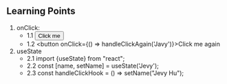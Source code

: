 ## Learning Points
1. onClick:
    - 1.1 <button onClick={handleClick}>Click me</button> 
    - 1.2 <button onClick={() => handleClickAgain('Javy')}>Click me again</button> 
2. useState
    - 2.1 import {useState} from "react";
    - 2.2 const [name, setName] = useState('Jevy');
    - 2.3 const handleClickHook = () => setName("Jevy Hu");


